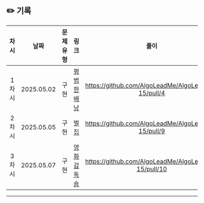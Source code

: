 ## ✏️ 기록   
 
 | 차시 |    날짜    | 문제유형 | 링크 | 풀이 |
 |:----:|:---------:|:----:|:-----:|:----:|
 | 1차시 | 2025.05.02 |  구현  | [평범한 배낭](https://www.acmicpc.net/problem/12865)|https://github.com/AlgoLeadMe/AlgoLeadMe-15/pull/4|
 | 2차시 | 2025.05.05 |  구현  | [벌집](https://www.acmicpc.net/problem/2292)|https://github.com/AlgoLeadMe/AlgoLeadMe-15/pull/9|
 | 3차시 | 2025.05.07 |  구현  | [영화감독 숌](https://www.acmicpc.net/problem/1436)|https://github.com/AlgoLeadMe/AlgoLeadMe-15/pull/10|
 ---
